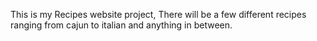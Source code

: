 This is my Recipes website project, There will be a few different recipes 
ranging from cajun to italian and anything in between.
